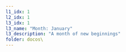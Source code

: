 ```yaml
---
l1_idx: 1
l2_idx: 1
l3_idx: 1
l3_name: "Month: January"
l3_description: "A month of new beginnings"
folder: docos\
---
```

